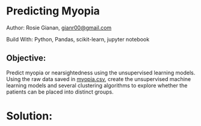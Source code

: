 # Predicting Myopia
Author: Rosie Gianan, gianr00@gmail.com

Build With: Python, Pandas, scikit-learn, jupyter notebook

## Objective:
Predict myopia or nearsightedness  using the unsupervised learning models. Using  the raw data saved in [myopia.csv](myopia.csv), create  the unsupervised machine learning models and several clustering algorithms to explore whether the patients can be placed into distinct groups.

# Solution:

